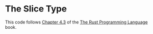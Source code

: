 # The Slice Type

This code follows [Chapter 4.3](https://doc.rust-lang.org/nightly/book/ch04-03-slices.html) of the [The Rust Programming Language](https://doc.rust-lang.org/nightly/book) book.

